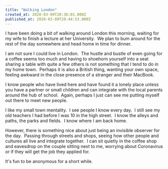 ```yaml
---
title: "Walking London"
created_at: 2020-03-09T20:36:01.000Z
published_at: 2020-03-09T20:44:53.000Z
---
```

I have been doing a bit of walking around London this morning, waiting for my wife to finish a lecture at her University.  We plan to bum around for the rest of the day somewhere and head home in time for dinner.

I am not sure I could live in London.  The hustle and bustle of even going for a coffee seems too much and having to shoehorn yourself into a seat sharing a table with quite a few others is not something that I tend to do in my home town.  Perhaps it is also a British thing, wanting your own space, feeling awkward in the close presence of a stranger and their MacBook.

I know people who have lived here and have found it a lonely place unless you have a partner or small children and can integrate with the local parents around the hub of school.  Again, perhaps I just can see me putting myself out there to meet new people.

I like my small town mentality.  I see people I know every day.  I still see my old teachers I had before I was 10 in the high street.  I know the alleys and paths, the parks and fields.  I know where I am back home.

However, there is something nice about just being an invisible observer for the day.  Passing through streets and shops, seeing how other people and cultures all live and integrate together.  I can sit quietly in the coffee shop and eavesdrop on the couple sitting next to me, worrying about Coronavirus or if they will get the job they applied for.

It's fun to be anonymous for a short while.
